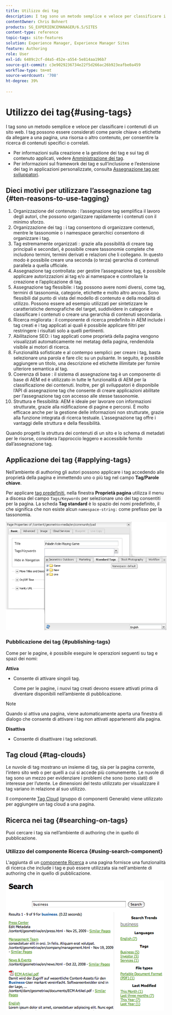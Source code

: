 ```yaml
---
title: Utilizzo dei tag
description: I tag sono un metodo semplice e veloce per classificare i contenuti di un sito web. I tag possono essere considerati come parole chiave o etichette da allegare a una pagina, una risorsa o altro contenuto, per consentire la ricerca di contenuti specifici o correlati.
contentOwner: Chris Bohnert
products: SG_EXPERIENCEMANAGER/6.5/SITES
content-type: reference
topic-tags: site-features
solution: Experience Manager, Experience Manager Sites
feature: Authoring
role: User
exl-id: 6489c2cf-d4a5-452e-a554-5e814aa196b7
source-git-commit: c3e9029236734e22f5d266ac26b923eafbe0a459
workflow-type: tm+mt
source-wordcount: '708'
ht-degree: 39%

---
```


# Utilizzo dei tag{#using-tags}

I tag sono un metodo semplice e veloce per classificare i contenuti di un sito web. I tag possono essere considerati come parole chiave o etichette da allegare a una pagina, una risorsa o altro contenuto, per consentire la ricerca di contenuti specifici o correlati.

* Per informazioni sulla creazione e la gestione dei tag e sui tag di contenuto applicati, vedere [Amministrazione dei tag](/help/sites-administering/tags.md).
* Per informazioni sul framework dei tag e sull’inclusione e l’estensione dei tag in applicazioni personalizzate, consulta [Assegnazione tag per sviluppatori](/help/sites-developing/tags.md).

## Dieci motivi per utilizzare l’assegnazione tag {#ten-reasons-to-use-tagging}

1. Organizzazione del contenuto : l’assegnazione tag semplifica il lavoro degli autori, che possono organizzare rapidamente i contenuti con il minimo sforzo.
1. Organizzazione dei tag : i tag consentono di organizzare contenuti, mentre le tassonomie o i namespace gerarchici consentono di organizzare i tag.
1. Tag estremamente organizzati : grazie alla possibilità di creare tag principali e secondari, è possibile creare tassonomie complete che includono termini, termini derivati e relazioni che li collegano. In questo modo è possibile creare una seconda (o terza) gerarchia di contenuti parallela a quella ufficiale.
1. Assegnazione tag controllata: per gestire l’assegnazione tag, è possibile applicare autorizzazioni ai tag e/o ai namespace e controllare la creazione e l’applicazione di tag.
1. Assegnazione tag flessibile: i tag possono avere nomi diversi, come tag, termini di tassonomia, categorie, etichette e molto altro ancora. Sono flessibili dal punto di vista del modello di contenuto e della modalità di utilizzo. Possono essere ad esempio utilizzati per sintetizzare le caratteristiche demografiche del target, suddividere in categorie e classificare i contenuti o creare una gerarchia di contenuti secondaria.
1. Ricerca migliorata : il componente di ricerca predefinito in AEM include i tag creati e i tag applicati ai quali è possibile applicare filtri per restringere i risultati solo a quelli pertinenti.
1. Abilitazione SEO: i tag applicati come proprietà della pagina vengono visualizzati automaticamente nei metatag della pagina, rendendola visibile ai motori di ricerca.
1. Funzionalità sofisticate e al contempo semplici: per creare i tag, basta selezionare una parola e fare clic su un pulsante. In seguito, è possibile aggiungere un titolo, una descrizione ed etichette illimitate per fornire ulteriore semantica al tag.
1. Coerenza di base : il sistema di assegnazione tag è un componente di base di AEM ed è utilizzato in tutte le funzionalità di AEM per la classificazione dei contenuti. Inoltre, per gli sviluppatori è disponibile l’API di assegnazione tag che consente di creare applicazioni abilitate per l’assegnazione tag con accesso alle stesse tassonomie.
1. Struttura e flessibilità: AEM è ideale per lavorare con informazioni strutturate, grazie alla nidificazione di pagine e percorsi. È molto efficace anche per la gestione delle informazioni non strutturate, grazie alla funzione integrata di ricerca testuale. L’assegnazione tag offre i vantaggi delle struttura e della flessibilità.

Quando progetti la struttura dei contenuti di un sito e lo schema di metadati per le risorse, considera l’approccio leggero e accessibile fornito dall’assegnazione tag.

## Applicazione dei tag   {#applying-tags}

Nell’ambiente di authoring gli autori possono applicare i tag accedendo alle proprietà della pagina e immettendo uno o più tag nel campo **Tag/Parole chiave**.

Per applicare [tag predefiniti](/help/sites-administering/tags.md), nella finestra **Proprietà pagina** utilizza il menu a discesa del campo `Tags/Keywords` per selezionare uno dei tag consentiti per la pagina. La scheda **Tag standard** è lo spazio dei nomi predefinito, il che significa che non esiste alcun `namespace-string:` come prefisso per la tassonomia.

![chlimage_1-2](assets/chlimage_1-2a.png)

### Pubblicazione dei tag {#publishing-tags}

Come per le pagine, è possibile eseguire le operazioni seguenti su tag e spazi dei nomi:

**Attiva**

* Consente di attivare singoli tag.

  Come per le pagine, i nuovi tag creati devono essere attivati prima di diventare disponibili nell’ambiente di pubblicazione.

>[!NOTE]
>
>Quando si attiva una pagina, viene automaticamente aperta una finestra di dialogo che consente di attivare i tag non attivati appartenenti alla pagina.

**Disattiva**

* Consente di disattivare i tag selezionati.

## Tag cloud {#tag-clouds}

Le nuvole di tag mostrano un insieme di tag, sia per la pagina corrente, l’intero sito web o per quelli a cui si accede più comunemente. Le nuvole di tag sono un mezzo per evidenziare i problemi che sono (sono stati) di interesse per l’utente. Le dimensioni del testo utilizzato per visualizzare il tag variano in relazione al suo utilizzo.

Il componente [Tag Cloud](/help/sites-classic-ui-authoring/classic-page-author-edit-mode.md#tag-cloud) (gruppo di componenti Generale) viene utilizzato per aggiungere un tag cloud a una pagina.

## Ricerca nei tag {#searching-on-tags}

Puoi cercare i tag sia nell’ambiente di authoring che in quello di pubblicazione.

### Utilizzo del componente Ricerca {#using-search-component}

L&#39;aggiunta di un [componente Ricerca](/help/sites-classic-ui-authoring/classic-page-author-edit-mode.md#search) a una pagina fornisce una funzionalità di ricerca che include i tag e può essere utilizzata sia nell&#39;ambiente di authoring che in quello di pubblicazione.

![chlimage_1-3](assets/chlimage_1-3a.png)
